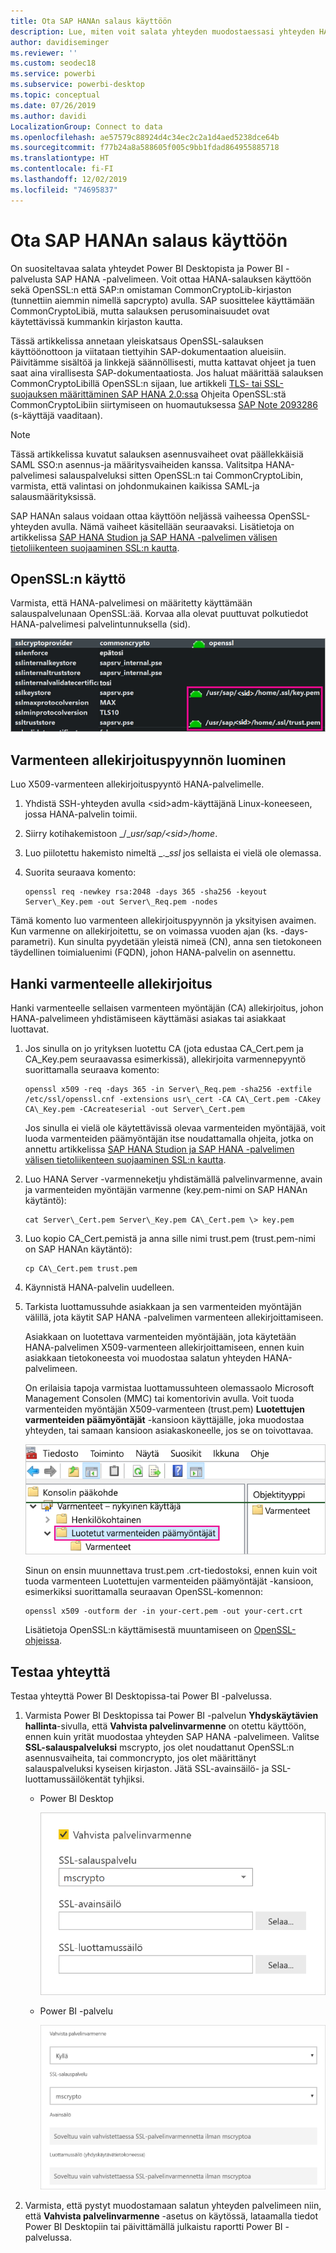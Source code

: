 ```yaml
---
title: Ota SAP HANAn salaus käyttöön
description: Lue, miten voit salata yhteyden muodostaessasi yhteyden HANA-palvelimeen Power BI:stä SAML-kertakirjautumisen avulla.
author: davidiseminger
ms.reviewer: ''
ms.custom: seodec18
ms.service: powerbi
ms.subservice: powerbi-desktop
ms.topic: conceptual
ms.date: 07/26/2019
ms.author: davidi
LocalizationGroup: Connect to data
ms.openlocfilehash: ae57579c88924d4c34ec2c2a1d4aed5238dce64b
ms.sourcegitcommit: f77b24a8a588605f005c9bb1fdad864955885718
ms.translationtype: HT
ms.contentlocale: fi-FI
ms.lasthandoff: 12/02/2019
ms.locfileid: "74695837"
---
```

# <a name="enable-encryption-for-sap-hana"></a>Ota SAP HANAn salaus käyttöön

On suositeltavaa salata yhteydet Power BI Desktopista ja Power BI -palvelusta SAP HANA -palvelimeen. Voit ottaa HANA-salauksen käyttöön sekä OpenSSL:n että SAP:n omistaman CommonCryptoLib-kirjaston (tunnettiin aiemmin nimellä sapcrypto) avulla. SAP suosittelee käyttämään CommonCryptoLibiä, mutta salauksen perusominaisuudet ovat käytettävissä kummankin kirjaston kautta.

Tässä artikkelissa annetaan yleiskatsaus OpenSSL-salauksen käyttöönottoon ja viitataan tiettyihin SAP-dokumentaation alueisiin. Päivitämme sisältöä ja linkkejä säännöllisesti, mutta kattavat ohjeet ja tuen saat aina virallisesta SAP-dokumentaatiosta. Jos haluat määrittää salauksen CommonCryptoLibillä OpenSSL:n sijaan, lue artikkeli [TLS- tai SSL-suojauksen määrittäminen SAP HANA 2.0:ssa](https://blogs.sap.com/2018/11/13/how-to-configure-tlsssl-in-sap-hana-2.0/) Ohjeita OpenSSL:stä CommonCryptoLibiin siirtymiseen on huomautuksessa [SAP Note 2093286](https://launchpad.support.sap.com/#/notes/2093286) (s-käyttäjä vaaditaan).

> [!NOTE]
> Tässä artikkelissa kuvatut salauksen asennusvaiheet ovat päällekkäisiä SAML SSO:n asennus-ja määritysvaiheiden kanssa. Valitsitpa HANA-palvelimesi salauspalveluksi sitten OpenSSL:n tai CommonCryptoLibin, varmista, että valintasi on johdonmukainen kaikissa SAML-ja salausmäärityksissä.

SAP HANAn salaus voidaan ottaa käyttöön neljässä vaiheessa OpenSSL-yhteyden avulla. Nämä vaiheet käsitellään seuraavaksi.  Lisätietoja on artikkelissa [SAP HANA Studion ja SAP HANA -palvelimen välisen tietoliikenteen suojaaminen SSL:n kautta](https://blogs.sap.com/2015/09/28/securing-the-communication-between-sap-hana-studio-and-sap-hana-server-through-ssl/).

## <a name="use-openssl"></a>OpenSSL:n käyttö

Varmista, että HANA-palvelimesi on määritetty käyttämään salauspalvelunaan OpenSSL:ää. Korvaa alla olevat puuttuvat polkutiedot HANA-palvelimesi palvelintunnuksella (sid).

![OpenSSL-salauspalvelu](media/desktop-sap-hana-encryption/ssl-crypto-provider.png)

## <a name="create-a-certificate-signing-request"></a>Varmenteen allekirjoituspyynnön luominen

Luo X509-varmenteen allekirjoituspyyntö HANA-palvelimelle.

1. Yhdistä SSH-yhteyden avulla \<sid\>adm-käyttäjänä Linux-koneeseen, jossa HANA-palvelin toimii.

1. Siirry kotihakemistoon _/__usr/sap/\<sid\>/home_.

1. Luo piilotettu hakemisto nimeltä _.__ssl_ jos sellaista ei vielä ole olemassa.

1. Suorita seuraava komento:

    ```
    openssl req -newkey rsa:2048 -days 365 -sha256 -keyout Server\_Key.pem -out Server\_Req.pem -nodes
    ```

Tämä komento luo varmenteen allekirjoituspyynnön ja yksityisen avaimen. Kun varmenne on allekirjoitettu, se on voimassa vuoden ajan (ks. -days-parametri). Kun sinulta pyydetään yleistä nimeä (CN), anna sen tietokoneen täydellinen toimialuenimi (FQDN), johon HANA-palvelin on asennettu.

## <a name="get-the-certificate-signed"></a>Hanki varmenteelle allekirjoitus

Hanki varmenteelle sellaisen varmenteen myöntäjän (CA) allekirjoitus, johon HANA-palvelimeen yhdistämiseen käyttämäsi asiakas tai asiakkaat luottavat.

1. Jos sinulla on jo yrityksen luotettu CA (jota edustaa CA\_Cert.pem ja CA\_Key.pem seuraavassa esimerkissä), allekirjoita varmennepyyntö suorittamalla seuraava komento:

    ```
    openssl x509 -req -days 365 -in Server\_Req.pem -sha256 -extfile /etc/ssl/openssl.cnf -extensions usr\_cert -CA CA\_Cert.pem -CAkey CA\_Key.pem -CAcreateserial -out Server\_Cert.pem
    ```

    Jos sinulla ei vielä ole käytettävissä olevaa varmenteiden myöntäjää, voit luoda varmenteiden päämyöntäjän itse noudattamalla ohjeita, jotka on annettu artikkelissa [SAP HANA Studion ja SAP HANA -palvelimen välisen tietoliikenteen suojaaminen SSL:n kautta](https://blogs.sap.com/2015/09/28/securing-the-communication-between-sap-hana-studio-and-sap-hana-server-through-ssl/).

1. Luo HANA Server -varmenneketju yhdistämällä palvelinvarmenne, avain ja varmenteiden myöntäjän varmenne (key.pem-nimi on SAP HANAn käytäntö):

    ```
    cat Server\_Cert.pem Server\_Key.pem CA\_Cert.pem \> key.pem
    ```

1. Luo kopio CA\_Cert.pemistä ja anna sille nimi trust.pem (trust.pem-nimi on SAP HANAn käytäntö):

    ```
    cp CA\_Cert.pem trust.pem
    ```

1. Käynnistä HANA-palvelin uudelleen.

1. Tarkista luottamussuhde asiakkaan ja sen varmenteiden myöntäjän välillä, jota käytit SAP HANA -palvelimen varmenteen allekirjoittamiseen.

    Asiakkaan on luotettava varmenteiden myöntäjään, jota käytetään HANA-palvelimen X509-varmenteen allekirjoittamiseen, ennen kuin asiakkaan tietokoneesta voi muodostaa salatun yhteyden HANA-palvelimeen.

    On erilaisia tapoja varmistaa luottamussuhteen olemassaolo Microsoft Management Consolen (MMC) tai komentorivin avulla. Voit tuoda varmenteiden myöntäjän X509-varmenteen (trust.pem) **Luotettujen varmenteiden päämyöntäjät** -kansioon käyttäjälle, joka muodostaa yhteyden, tai samaan kansioon asiakaskoneelle, jos se on toivottavaa.

    ![Luotetut varmenteiden päämyöntäjät -kansio](media/desktop-sap-hana-encryption/trusted-root-certification.png)

    Sinun on ensin muunnettava trust.pem .crt-tiedostoksi, ennen kuin voit tuoda varmenteen Luotettujen varmenteiden päämyöntäjät -kansioon, esimerkiksi suorittamalla seuraavan OpenSSL-komennon:

    ```
    openssl x509 -outform der -in your-cert.pem -out your-cert.crt
    ```
    
    Lisätietoja OpenSSL:n käyttämisestä muuntamiseen on [OpenSSL-ohjeissa](https://www.openssl.org/docs/manmaster/man1/x509.html).

## <a name="test-the-connection"></a>Testaa yhteyttä

Testaa yhteyttä Power BI Desktopissa-tai Power BI -palvelussa.

1. Varmista Power BI Desktopissa tai Power BI -palvelun **Yhdyskäytävien hallinta**-sivulla, että **Vahvista palvelinvarmenne** on otettu käyttöön, ennen kuin yrität muodostaa yhteyden SAP HANA -palvelimeen. Valitse **SSL-salauspalveluksi** mscrypto, jos olet noudattanut OpenSSL:n asennusvaiheita, tai commoncrypto, jos olet määrittänyt salauspalveluksi kyseisen kirjaston. Jätä SSL-avainsäilö- ja SSL-luottamussäilökentät tyhjiksi.

    - Power BI Desktop

        ![Vahvista palvelinvarmenne – palvelu](media/desktop-sap-hana-encryption/validate-server-certificate-service.png)

    - Power BI -palvelu

        ![Vahvista palvelinvarmenne – pöytätietokone](media/desktop-sap-hana-encryption/validate-server-certificate-desktop.png)

1. Varmista, että pystyt muodostamaan salatun yhteyden palvelimeen niin, että **Vahvista palvelinvarmenne** -asetus on käytössä, lataamalla tiedot Power BI Desktopiin tai päivittämällä julkaistu raportti Power BI -palvelussa.
